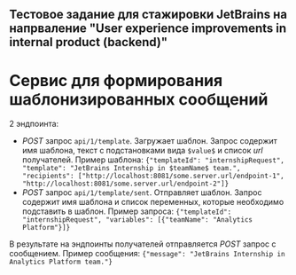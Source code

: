 ## Тестовое задание для стажировки **JetBrains** на напрваление "User experience improvements in internal product (backend)"

# Сервис для формирования шаблонизированных сообщений
2 эндпоинта:
* *POST* запрос `api/1/template`. Загружает шаблон. Запрос содержит имя шаблона, текст с подстановками вида `$value$` и список *url* получателей. Пример шаблона:
`{"templateId": "internshipRequest", "template": "JetBrains Internship in $teamName$ team.",
  "recipients": ["http://localhost:8081/some.server.url/endpoint-1", "http://localhost:8081/some.server.url/endpoint-2"]}`
* *POST* запрос `api/1/template/sent`. Отправляет шаблон. Запрос содержит имя шаблона и список переменных, которые необходимо подставить в шаблон. Пример запроса:
`{"templateId": "internshipRequest", "variables": [{"teamName": "Analytics Platform"}]}`

В результате на эндпоинты получателей отправляется *POST* запрос с сообщением. Пример сообщения:
`{"message": "JetBrains Internship in Analytics Platform team."}`
